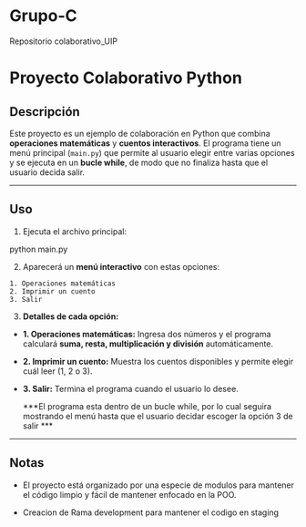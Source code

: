 # Grupo-C
Repositorio colaborativo_UIP 

# Proyecto Colaborativo Python

## Descripción

Este proyecto es un ejemplo de colaboración en Python que combina **operaciones matemáticas** y **cuentos interactivos**.
El programa tiene un menú principal (`main.py`) que permite al usuario elegir entre varias opciones y se ejecuta en un **bucle while**, de modo que no finaliza hasta que el usuario decida salir.

---

## Uso

1. Ejecuta el archivo principal:

python main.py


2. Aparecerá un **menú interactivo** con estas opciones:

```
1. Operaciones matemáticas
2. Imprimir un cuento
3. Salir
```

3. **Detalles de cada opción:**

* **1. Operaciones matemáticas:**
  Ingresa dos números y el programa calculará **suma, resta, multiplicación y división** automáticamente.
* **2. Imprimir un cuento:**
  Muestra los cuentos disponibles y permite elegir cuál leer (1, 2 o 3).
* **3. Salir:**
  Termina el programa cuando el usuario lo desee.
  
  ***El programa esta dentro de un bucle while, por lo cual seguira mostrando el menú hasta que el usuario decidar escoger la opción 3 de salir ***


---

## Notas

* El proyecto está organizado por una especie de modulos para mantener el código limpio y fácil de mantener enfocado en la POO.

* Creacion de Rama development para mantener el codigo en staging
